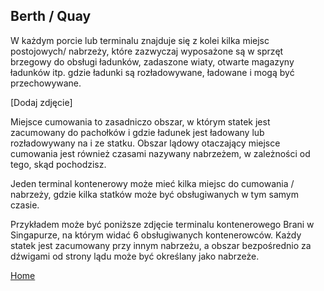 ## Berth / Quay

W każdym porcie lub terminalu znajduje się z kolei kilka miejsc postojowych/ nabrzeży, które zazwyczaj wyposażone są w sprzęt brzegowy do obsługi ładunków, zadaszone wiaty, otwarte magazyny ładunków itp. gdzie ładunki są rozładowywane, ładowane i mogą być przechowywane.

[Dodaj zdjęcie]

Miejsce cumowania to zasadniczo obszar, w którym statek jest zacumowany do pachołków i gdzie ładunek jest ładowany lub rozładowywany na i ze statku. Obszar lądowy otaczający miejsce cumowania jest również czasami nazywany nabrzeżem, w zależności od tego, skąd pochodzisz.

Jeden terminal kontenerowy może mieć kilka miejsc do cumowania / nabrzeży, gdzie kilka statków może być obsługiwanych w tym samym czasie.

Przykładem może być poniższe zdjęcie terminalu kontenerowego Brani w Singapurze, na którym widać 6 obsługiwanych kontenerowców. Każdy statek jest zacumowany przy innym nabrzeżu, a obszar bezpośrednio za dźwigami od strony lądu może być określany jako nabrzeże.

[Home](index.md)
